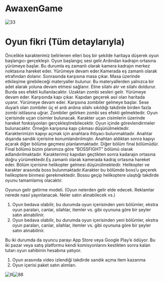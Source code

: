# AwaxenGame
![33](https://user-images.githubusercontent.com/47918693/211147038-486f1478-558b-4c42-ad35-8be80808807b.png)

# Oyun fikri (Tüm detaylarıyla)

Öncelikle karakterimiz belirlenen elleri boş bir şekilde haritaya düşerek oyun başlangıcı gerçekleşir. Oyun başlangıç sesi gelir.Ardından kadrajın ortasına yürümeye başlar. Bu durumla eş zamanlı olarak kamera kadrajın merkez noktasına hareket eder. Yürümeye devam eder.Kamerada eş zamanlı olarak etrafından dolanır. Sonrasında karşısına masa çıkar. Masa üzerinde etkileşime girebileceği materyaller bulunur. Bu materyallerden yalnızca bir adet alarak yoluna devam etmesi sağlanır. Eline silahı alır ve silahı doldurur. Burda ses efekti kullanılacaktır. Uzaktan zombi sesleri gelir. Yürümeye devam eder. Karşısında kapı çıkar. Kapıdan geçerek asıl olan haritada uyanır. Yürümeye devam eder. Karşısına zombiler gelmeye başlar. Sese duyarlı olan zombiler üç el ardı ardına silahı sıkıldığı takdirde birden fazla zombi istilasına uğrar. Zombiler gelirken zombi ses efekti gelmektedir. Oyun içerisinde  uçan cisimler bulunacak. Karakter uçan cisimlerin üzerinde hareket fonksiyonları gerçekleştirebilecektir.  Oyun içinde görevlendirmeler bulunacaktır. Örneğin karşısına kapı çıkması düşünülmektedir. Karakterimizin kapıyı açmak için anahtara ihtiyacı bulunmaktadır. Anahtar dışarıda sandık içerisine konumlandırılmıştır. Anahtarı aldıktan sonra kapıyı açarak diğer bölüme geçmesi planlanmaktadır. 
Diğer bölüm final bölümüdür. Final bölümü bizim planımıza göre “BOSSFIGHT” bölümü olarak adlandırılmaktadır. Karakterimiz kapıdan geçtikten sonra kadarajın ortasına doğru yürümektedir.Eş zamanlı olarak kamerada kadraj ortasına hareket eder. Bölüm içerisine helikopter gelmesi düşünülmektedir. Helikopter ve karakter arasında boss bulunmaktadır.Karakter bu bölümde boss’u geçerek helikoptere binmesi gerekmektedir. Bossu geçip helikoptere ulaştığı takdirde oyunu tamamlamış olacaktır.
 
Oyunun gelir getirme modeli. (Oyun nelerden gelir elde edecek. Reklamlar nerede nasıl yayınlanacak. Neler satın alınabilecek vs.)
1.	Oyun bedava olabilir, bu durumda oyun içerisinden yeni bölümler, ekstra oyun paraları, canlar, silahlar, itemler vs. gibi oyununa göre bir şeyler satın alınabilinir.
2.	Oyun bedava olabilir, bu durumda oyun içerisinden yeni bölümler, ekstra oyun paraları, canlar, silahlar, itemler vs. gibi oyununa göre bir şeyler satın alınabilinir.

Bu iki durumda da oyuncu parayı App Store veya Google Play’e ödüyor. Bu iki pazar veya satış platformu kendi komisyonlarını kestikten sonra kalan tutarı oyun sahibinin hesabına yatıyor.
1.	Oyun arasında video izlendiği takdirde sandık açma item kazanma 
2.	Oyun içerisi paket satın alımları.

![lll](https://user-images.githubusercontent.com/47918693/211147041-21c4db0e-d4ac-4f46-b332-1219d892f1fd.png)![88](https://user-images.githubusercontent.com/47918693/211147040-d5f8663f-2285-42ef-95b8-6aa2045b2c00.jpg)
